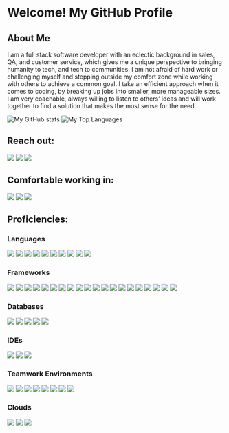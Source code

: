# Welcome! My GitHub Profile

## About Me
I am a full stack software developer with an eclectic background in sales, QA, and customer service, which gives me a unique perspective to bringing humanity to tech, and tech to communities. I am not afraid of hard work or challenging myself and stepping outside my comfort zone while working with others to achieve a common goal. I take an efficient approach when it comes to coding, by breaking up jobs into smaller, more manageable sizes. I am very coachable, always willing to listen to others’ ideas and will work together to find a solution that makes the most sense for the need. 

![My GitHub stats](https://github-readme-stats.vercel.app/api?username=RichForest0506&hide=issues&include_all_commits=true&count_private=true&show_icons=true&theme=material-palenight)     ![My Top Languages](https://github-readme-stats.vercel.app/api/top-langs/?username=RichForest0506&hide=dart&layout=compact&theme=material-palenight)

## Reach out:
[<img src="https://img.shields.io/badge/-Personal_Website-000000?style=flat-square&logo=Coderwall&logoColor=white" />](https://richforestbusiness.wixsite.com/zhou)
[<img src="https://img.shields.io/github/followers/manliestben?color=black&label=GitHub&logo=GitHub&logoColor=white&style=flat-square" />](https://github.com/RichForest0506)
[<img src="https://img.shields.io/badge/-Gmail-D14836?style=flat-square&logo=Gmail&logoColor=white" />](https://mailto:rich.forest.business777@gmail.com)

## Comfortable working in:
<a href="#"><img src="https://img.shields.io/badge/-Windows-0078D6?style=flat-square&logo=Windows&logoColor=white" /></a>
<a href="#"><img src="https://img.shields.io/badge/Ubuntu-E95420?style=flat-square&logo=ubuntu&logoColor=white" /></a>
<a href="#"><img src="https://img.shields.io/badge/mac%20os-000000?style=flat-square&for-the-badge&logo=macos&logoColor=F0F0F0" /></a>
  
## Proficiencies:
### Languages
<a href="#"><img src="https://img.shields.io/badge/HTML5-E34F26?style=for-the-badge&logo=html5&logoColor=white" /></a>
<a href="#"><img src="https://img.shields.io/badge/CSS3-1572B6?style=for-the-badge&logo=css3&logoColor=white" /></a>
<a href="#"><img src="https://img.shields.io/badge/Sass-CC6699?style=for-the-badge&logo=sass&logoColor=white" /></a>
<a href="#"><img src="https://img.shields.io/badge/JavaScript-323330?style=for-the-badge&logo=javascript&logoColor=F7DF1E" /></a>
<a href="#"><img src="https://img.shields.io/badge/TypeScript-007ACC?style=for-the-badge&logo=typescript&logoColor=white" /></a>
<a href="#"><img src="https://img.shields.io/badge/C%23-239120?style=for-the-badge&logo=c-sharp&logoColor=white" /></a>
<a href="#"><img src="https://img.shields.io/badge/C%2B%2B-00599C?style=for-the-badge&logo=c%2B%2B&logoColor=white" /></a>
<a href="#"><img src="https://img.shields.io/badge/Java-ED8B00?style=for-the-badge&logo=java&logoColor=white" /></a>
<a href="#"><img src="https://img.shields.io/badge/Solidity-e6e6e6?style=for-the-badge&logo=solidity&logoColor=black" /></a>
<a href="#"><img src="https://img.shields.io/badge/Markdown-20232A?style=for-the-badge&logo=markdown&logoColor=white" /></a>

### Frameworks
<a href="#"><img src="https://img.shields.io/badge/React-20232A?style=for-the-badge&logo=react&logoColor=61DAFB" /></a>
<a href="#"><img src="https://img.shields.io/badge/next.js-000000?style=for-the-badge&logo=nextdotjs&logoColor=white" /></a>
<a href="#"><img src="https://img.shields.io/badge/Node.js-339933?style=for-the-badge&logo=nodedotjs&logoColor=white" /></a>
<a href="#"><img src="https://img.shields.io/badge/Express.js-20232A?style=for-the-badge&logo=express&logoColor=white" /></a>
<a href="#"><img src="https://img.shields.io/badge/https://img.shields.io/badge/Redux-593D88?style=for-the-badge&logo=redux&logoColor=white" /></a>
<a href="#"><img src="https://img.shields.io/badge/Socket.io-20232A?&style=for-the-badge&logo=Socket.io&logoColor=white" /></a>
<a href="#"><img src="https://img.shields.io/badge/GraphQl-E10098?style=for-the-badge&logo=graphql&logoColor=white" /></a>
<a href="#"><img src="https://img.shields.io/badge/Tailwind_CSS-38B2AC?style=for-the-badge&logo=tailwind-css&logoColor=white" /></a>
<a href="#"><img src="https://img.shields.io/badge/Bootstrap-563D7C?style=for-the-badge&logo=bootstrap&logoColor=white" /></a>
<a href="#"><img src="https://img.shields.io/badge/semantic%20ui%20react-35BDB2?style=for-the-badge&logo=semanticuireact&logoColor=white" /></a>
<a href="#"><img src="https://img.shields.io/badge/Material%20UI-007FFF?style=for-the-badge&logo=mui&logoColor=white" /></a>
<a href="#"><img src="https://img.shields.io/badge/Chakra--UI-319795?style=for-the-badge&logo=chakra-ui&logoColor=white" /></a>
<a href="#"><img src="https://img.shields.io/badge/Postman-FF6C37?style=for-the-badge&logo=Postman&logoColor=white" /></a>
<a href="#"><img src="https://img.shields.io/badge/Spring_Boot-F2F4F9?style=for-the-badge&logo=spring-boot" /></a>
<a href="#"><img src="https://img.shields.io/badge/React_Native-20232A?style=for-the-badge&logo=react&logoColor=61DAFB" /></a>
<a href="#"><img src="https://img.shields.io/badge/Flutter-02569B?style=for-the-badge&logo=flutter&logoColor=white" /></a>
<a href="#"><img src="https://img.shields.io/badge/Xamarin-3498DB?style=for-the-badge&logo=xamarin&logoColor=white" /></a>
<a href="#"><img src="https://img.shields.io/badge/Angular-DD0031?style=for-the-badge&logo=angular&logoColor=white" /></a>
<a href="#"><img src="https://img.shields.io/badge/.NET-512BD4?style=for-the-badge&logo=dotnet&logoColor=white" /></a>
<a href="#"><img src="https://img.shields.io/badge/Qt-41CD52?style=for-the-badge&logo=qt&logoColor=white" /></a>

### Databases
<a href="#"><img src="https://img.shields.io/badge/MySQL-005C84?style=for-the-badge&logo=mysql&logoColor=white" /></a>
<a href="#"><img src="https://img.shields.io/badge/MongoDB-4EA94B?style=for-the-badge&logo=mongodb&logoColor=white" /></a>
<a href="#"><img src="https://img.shields.io/badge/PostgreSQL-316192?style=for-the-badge&logo=postgresql&logoColor=white" /></a>
<a href="#"><img src="https://img.shields.io/badge/Amazon%20DynamoDB-4053D6?style=for-the-badge&logo=Amazon%20DynamoDB&logoColor=white" /></a>
<a href="#"><img src="https://img.shields.io/badge/firebase-ffca28?style=for-the-badge&logo=firebase&logoColor=black" /></a>

### IDEs
<a href="#"><img src="https://img.shields.io/badge/Visual_Studio_Code-0078D4?style=for-the-badge&logo=visual%20studio%20code&logoColor=white" /></a>
<a href="#"><img src="https://img.shields.io/badge/Visual_Studio-5C2D91?style=for-the-badge&logo=visual%20studio&logoColor=white" /></a>
<a href="#"><img src="https://img.shields.io/badge/Android_Studio-3DDC84?style=for-the-badge&logo=android-studio&logoColor=white" /></a>

### Teamwork Environments
<a href="#"><img src="https://img.shields.io/badge/GitHub-100000?style=for-the-badge&logo=github&logoColor=white" /></a>
<a href="#"><img src="https://img.shields.io/badge/GitLab-330F63?style=for-the-badge&logo=gitlab&logoColor=white" /></a>
<a href="#"><img src="https://img.shields.io/badge/Jira-0052CC?style=for-the-badge&logo=Jira&logoColor=white" /></a>
<a href="#"><img src="https://img.shields.io/badge/Trello-0052CC?style=for-the-badge&logo=trello&logoColor=white" /></a>
<a href="#"><img src="https://img.shields.io/badge/Slack-4A154B?style=for-the-badge&logo=slack&logoColor=white" /></a>
<a href="#"><img src="https://img.shields.io/badge/Microsoft_Teams-6264A7?style=for-the-badge&logo=microsoft-teams&logoColor=white" /></a>
<a href="#"><img src="https://img.shields.io/badge/Skype-00AFF0?style=for-the-badge&logo=skype&logoColor=white" /></a>
<a href="#"><img src="https://img.shields.io/badge/Zoom-2D8CFF?style=for-the-badge&logo=zoom&logoColor=white" /></a>

### Clouds
<a href="#"><img src="https://img.shields.io/badge/Heroku-430098?style=for-the-badge&logo=heroku&logoColor=white" /></a>
<a href="#"><img src="https://img.shields.io/badge/Vercel-000000?style=for-the-badge&logo=vercel&logoColor=white" /></a>
<a href="#"><img src="https://img.shields.io/badge/Amazon_AWS-FF9900?style=for-the-badge&logo=amazonaws&logoColor=white" /></a>

